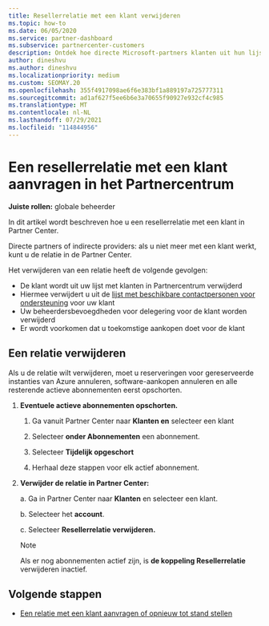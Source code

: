 ```yaml
---
title: Resellerrelatie met een klant verwijderen
ms.topic: how-to
ms.date: 06/05/2020
ms.service: partner-dashboard
ms.subservice: partnercenter-customers
description: Ontdek hoe directe Microsoft-partners klanten uit hun lijst kunnen verwijderen, gedelegeerde beheerdersbevoegdheden kunnen verwijderen en kunnen stoppen met het ondersteunen of kopen van een klant.
author: dineshvu
ms.author: dineshvu
ms.localizationpriority: medium
ms.custom: SEOMAY.20
ms.openlocfilehash: 355f4917098ae6f6e383bf1a889197a725777311
ms.sourcegitcommit: ad1af627f5ee6b6e3a70655f90927e932cf4c985
ms.translationtype: MT
ms.contentlocale: nl-NL
ms.lasthandoff: 07/29/2021
ms.locfileid: "114844956"
---
```

# <a name="how-to-remove-a-reseller-relationship-with-a-customer-in-partner-center"></a>Een resellerrelatie met een klant aanvragen in het Partnercentrum

**Juiste rollen:** globale beheerder

In dit artikel wordt beschreven hoe u een resellerrelatie met een klant in Partner Center.

Directe partners of indirecte providers: als u niet meer met een klant werkt, kunt u de relatie in de Partner Center.

Het verwijderen van een relatie heeft de volgende gevolgen:

- De klant wordt uit uw lijst met klanten in Partnercentrum verwijderd
- Hiermee verwijdert u uit de [lijst met beschikbare contactpersonen voor ondersteuning](assign-support-contacts.md) voor uw klant
- Uw beheerdersbevoegdheden voor delegering voor de klant worden verwijderd
- Er wordt voorkomen dat u toekomstige aankopen doet voor de klant

## <a name="how-to-remove-a-relationship"></a>Een relatie verwijderen

Als u de relatie wilt verwijderen, moet u reserveringen voor gereserveerde instanties van Azure annuleren, software-aankopen annuleren en alle resterende actieve abonnementen eerst opschorten.

1. **Eventuele actieve abonnementen opschorten.**

   1. Ga vanuit Partner Center naar **Klanten en** selecteer een klant

   2. Selecteer **onder Abonnementen** een abonnement.

   3. Selecteer **Tijdelijk opgeschort**

   4. Herhaal deze stappen voor elk actief abonnement.

2. **Verwijder de relatie in Partner Center:**

   a. Ga in Partner Center naar **Klanten** en selecteer een klant.

   b. Selecteer het **account**.

   c. Selecteer **Resellerrelatie verwijderen.**

   > [!NOTE]
   > Als er nog abonnementen actief zijn, is **de koppeling Resellerrelatie** verwijderen inactief.

## <a name="next-steps"></a>Volgende stappen

- [Een relatie met een klant aanvragen of opnieuw tot stand stellen](request-a-relationship-with-a-customer.md)
